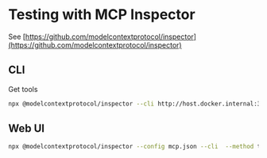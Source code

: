 # Testing with MCP Inspector

See [https://github.com/modelcontextprotocol/inspector](https://github.com/modelcontextprotocol/inspector)

## CLI

Get tools
```sh
npx @modelcontextprotocol/inspector --cli http://host.docker.internal:3000/mcp --transport http --method tools/list
```

## Web UI

```sh
npx @modelcontextprotocol/inspector --config mcp.json --cli  --method tools/list
```
